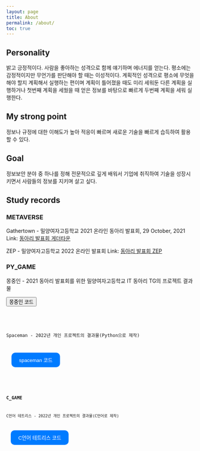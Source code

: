 ```yaml
---
layout: page
title: About
permalink: /about/
toc: true
---
```


## Personality
밝고 긍정적이다. 사람을 좋아하는 성격으로 함께 얘기하며 에너지를 얻는다. 평소에는 감정적이지만 무언가를 판단해야 할 때는 이성적이다. 계획적인 성격으로 평소에 무엇을 해야 할지 계획해서 실행하는 편이며 계획이 틀어졌을 때도 미리 세워둔 다른 계획을 실행하거나 첫번째 계획을 세웠을 때 얻은 정보를 바탕으로 빠르게 두번째 계획을 세워 실행한다.

## My strong point
정보나 규정에 대한 이해도가 높아 적응이 빠르며 새로운 기술을 빠르게 습득하여 활용할 수 있다.

## Goal
정보보안 분야 중 하나를 정해 전문적으로 깊게 배워서 기업에 취직하여 기술을 성장시키면서 사람들의 정보를 지키며 살고 싶다.

## Study records

### METAVERSE
Gathertown - 밀양여자고등학교 2021 온라인 동아리 발표회, 29 October, 2021
Link: [동아리 발표회 게더타운](https://app.gather.town/app/m1IjXwS67BeHLlDV/TG-Technology%20Growth)

ZEP - 밀양여자고등학교 2022 온라인 발표회
Link: [동아리 발표회 ZEP](https://zep.us/play/24JvZV)

### PY_GAME
몽중인 - 2021 동아리 발표회를 위한 밀양여자고등학교 IT 동아리 TG의 프로젝트 결과물
<div>
  <button id="toggle-button1">몽중인 코드</button>
  <pre id="code-block1" style="display: none;">
    <code>
<!--
"""
      import pygame, sys, random, time
from pygame.locals import *
-->
<!--
pygame.init()
screen = pygame.display.set_mode((1200, 700))
clock = pygame.time.Clock()
menu = "home"
font1 = pygame.font.SysFont("malgungothic", 60)
mc_lives = (pygame.image.load("life1.png").convert_alpha(),
            pygame.image.load("life2.png").convert_alpha(),
            pygame.image.load("life3.png").convert_alpha())
-->
<!--
home_image = pygame.image.load("home.png").convert()
apilog_image = pygame.image.load("apilog.jpg").convert()
apilog2_image = pygame.image.load("apilog2.jpg").convert()
stage1_image = pygame.image.load("stage1.jpg").convert()
stage1_bed_image = pygame.image.load("stage1_bed.jpg").convert()
stage1_book_image = pygame.image.load("stage1_book.jpg").convert()
stage1_flower_image = pygame.image.load("stage1_flower.jpg").convert()
stage2_image = pygame.image.load("stage2.png").convert()
stage3_image = pygame.image.load("stage3.jpg").convert()
stage3_before_image = pygame.image.load("stage3_before.png").convert()
add_image = pygame.image.load("add.png").convert()
add_bed_image = pygame.image.load("add_bed.png").convert()
add_book_image = pygame.image.load("add_book.png").convert()
add2_image = pygame.image.load("add2.png").convert()
add3_image = pygame.image.load("add3.png").convert()
star_image = pygame.image.load("star.png").convert_alpha()
star1_image = pygame.image.load("star1.png").convert_alpha()
star2_image = pygame.image.load("star2.png").convert_alpha()
star3_image = pygame.image.load("star3.png").convert_alpha()
star4_image = pygame.image.load("star4.png").convert_alpha()
twinkle_star_image = pygame.image.load("twinkle_star.png").convert_alpha()
addone_image = pygame.image.load("1add.png").convert()
addtwo_image = pygame.image.load("2add.png").convert()
addthree_image = pygame.image.load("3add.png").convert()
addfour_image = pygame.image.load("4add.png").convert()
gameover_image = pygame.image.load("gameover.jpg").convert()
finish1_image = pygame.image.load("finish1.jpg").convert()
finish2_image = pygame.image.load("finish2.jpg").convert()
finish3_image = pygame.image.load("finish3.jpg").convert()
fin_image = pygame.image.load("fin.jpg").convert()
-->
<!--
class MC:
    def __init__(self):
        self.lives = 3
    def harm(self):
        self.lives -= 1
-->
<!--
mc = MC()
-->
<!--
while 1:
    clock.tick(30)
    for event in pygame.event.get():
        if event.type == QUIT:
            sys.exit()
    pressed_keys = pygame.key.get_pressed()

    if menu == "home":
        screen.blit(home_image, (0, 0))
        txt100000 = font1.render("START", True, (255, 255, 255))
        buttonrect100000 = pygame.Rect((500, 400), txt100000.get_size())
        pygame.draw.rect(screen, (72, 72, 72), buttonrect100000)
        screen.blit(txt100000, (500, 400))
        if pygame.mouse.get_pressed()[0] and buttonrect100000.collidepoint(
                pygame.mouse.get_pos()):
            menu = "apilog"

    if menu == "apilog":
        screen.blit(apilog_image, (0, 0))
        if pressed_keys[K_1]:
            menu = "apilog2"

        txt4444 = font1.render("1을 눌러 계속하기>>", True, (255, 255, 255))
        screen.blit(txt4444, (0, 600))

    if menu == "apilog2":
        screen.blit(apilog2_image, (0, 0))
        if pressed_keys[K_2]:
            menu = "stage1"

        txt4444 = font1.render("2을 눌러 계속하기>>", True, (255, 255, 255))
        screen.blit(txt4444, (0, 600))

    if menu == "stage1":
        screen.blit(stage1_image, (0, 0))
        screen.blit(star1_image, (480, 30))
        if pygame.mouse.get_pressed()[0] and pygame.Rect(
                480, 30, 100, 100).collidepoint(pygame.mouse.get_pos()):
            menu = "clock"
        screen.blit(star2_image, (200, 600))
        if pygame.mouse.get_pressed()[0] and pygame.Rect(
                200, 600, 100, 100).collidepoint(pygame.mouse.get_pos()):
            menu = "bed"
        screen.blit(star3_image, (70, 0))
        screen.blit(star4_image, (950, 200))

    if menu == "clock":
        screen.blit(add_image, (0, 0))
        txt1 = font1.render("시침의 위치를 바꿔볼까?", True, (255, 255, 255))
        screen.blit(txt1, (200, 150))

        txt2 = font1.render("YES", True, (255, 255, 255))
        buttonrect2 = pygame.Rect((400, 400), txt2.get_size())
        pygame.draw.rect(screen, (72, 72, 72), buttonrect2)
        screen.blit(txt2, (400, 400))
        if pygame.mouse.get_pressed()[0] and buttonrect2.collidepoint(
                pygame.mouse.get_pos()):
            mc.harm()
            menu = "stage1"

        txt3 = font1.render("NO", True, (255, 255, 255))
        buttonrect3 = pygame.Rect((700, 400), txt3.get_size())
        pygame.draw.rect(screen, (72, 72, 72), buttonrect3)
        screen.blit(txt3, (700, 400))
        if pygame.mouse.get_pressed()[0] and buttonrect3.collidepoint(
                pygame.mouse.get_pos()):
            menu = "stage1"

    if menu == "bed":
        screen.blit(add_image, (0, 0))
        txt4 = font1.render("이불을 정리할까?", True, (255, 255, 255))
        screen.blit(txt4, (200, 150))

        txt5 = font1.render("YES", True, (255, 255, 255))
        buttonrect5 = pygame.Rect((400, 400), txt5.get_size())
        pygame.draw.rect(screen, (72, 72, 72), buttonrect5)
        screen.blit(txt5, (400, 400))
        if pygame.mouse.get_pressed()[0] and buttonrect5.collidepoint(
                pygame.mouse.get_pos()):
            menu = "stage1_bed"

        txt6 = font1.render("NO", True, (255, 255, 255))
        buttonrect6 = pygame.Rect((700, 400), txt6.get_size())
        pygame.draw.rect(screen, (72, 72, 72), buttonrect6)
        screen.blit(txt6, (700, 400))
        if pygame.mouse.get_pressed()[0] and buttonrect6.collidepoint(
                pygame.mouse.get_pos()):
            menu = "stage1"

    if menu == "stage1_bed":
        screen.blit(stage1_bed_image, (0, 0))
        screen.blit(star3_image, (70, 0))
        if pygame.mouse.get_pressed()[0] and pygame.Rect(
                70, 0, 100, 100).collidepoint(pygame.mouse.get_pos()):
            menu = "book"
        screen.blit(star4_image, (950, 200))
        if pygame.mouse.get_pressed()[0] and pygame.Rect(
                950, 200, 100, 100).collidepoint(pygame.mouse.get_pos()):
            menu = "flower"

    if menu == "book":
        screen.blit(add_bed_image, (0, 0))
        txt7 = font1.render("다른 책을 꽂을까?", True, (255, 255, 255))
        screen.blit(txt7, (200, 150))

        txt8 = font1.render("YES", True, (255, 255, 255))
        buttonrect8 = pygame.Rect((400, 400), txt8.get_size())
        pygame.draw.rect(screen, (72, 72, 72), buttonrect8)
        screen.blit(txt8, (400, 400))
        if pygame.mouse.get_pressed()[0] and buttonrect8.collidepoint(
                pygame.mouse.get_pos()):
            menu = "stage1_book"

        txt9 = font1.render("NO", True, (255, 255, 255))
        buttonrect9 = pygame.Rect((700, 400), txt9.get_size())
        pygame.draw.rect(screen, (72, 72, 72), buttonrect9)
        screen.blit(txt9, (700, 400))
        if pygame.mouse.get_pressed()[0] and buttonrect9.collidepoint(
                pygame.mouse.get_pos()):
            menu = "stage1_bed"

    if menu == "stage1_book":
        screen.blit(stage1_book_image, (0, 0))
        screen.blit(star4_image, (950, 200))
        if pygame.mouse.get_pressed()[0] and pygame.Rect(
                950, 200, 100, 100).collidepoint(pygame.mouse.get_pos()):
            menu = "flower"

    if menu == "flower":
        screen.blit(add_book_image, (0, 0))
        txt10 = font1.render("꽃 하나를 꽂을까?", True, (255, 255, 255))
        screen.blit(txt10, (200, 150))

        txt11 = font1.render("YES", True, (255, 255, 255))
        buttonrect11 = pygame.Rect((400, 400), txt11.get_size())
        pygame.draw.rect(screen, (72, 72, 72), buttonrect11)
        screen.blit(txt11, (400, 400))
        if pygame.mouse.get_pressed()[0] and buttonrect11.collidepoint(
                pygame.mouse.get_pos()):
            menu = "stage2"

        txt12 = font1.render("NO", True, (255, 255, 255))
        buttonrect12 = pygame.Rect((700, 400), txt12.get_size())
        pygame.draw.rect(screen, (72, 72, 72), buttonrect12)
        screen.blit(txt12, (700, 400))
        if pygame.mouse.get_pressed()[0] and buttonrect12.collidepoint(
                pygame.mouse.get_pos()):
            menu = "stage1_book"

    if menu == "stage2":
        screen.blit(stage2_image, (0, 0))
        screen.blit(star1_image, (200, 200))
        if pygame.mouse.get_pressed()[0] and pygame.Rect(
                200, 200, 100, 100).collidepoint(pygame.mouse.get_pos()):
            menu = "lighter"
        screen.blit(star2_image, (300, 600))
        screen.blit(star3_image, (900, 350))
        screen.blit(star4_image, (800, 150))

    if menu == "lighter":
        screen.blit(add2_image, (0, 0))
        txt13 = font1.render("책상 밑을 조사할까?", True, (255, 255, 255))
        screen.blit(txt13, (200, 150))

        txt14 = font1.render("YES", True, (255, 255, 255))
        buttonrect14 = pygame.Rect((400, 400), txt14.get_size())
        pygame.draw.rect(screen, (72, 72, 72), buttonrect14)
        screen.blit(txt14, (400, 400))
        if pygame.mouse.get_pressed()[0] and buttonrect14.collidepoint(
                pygame.mouse.get_pos()):
            menu = "lighter_add"

        txt15 = font1.render("NO", True, (255, 255, 255))
        buttonrect15 = pygame.Rect((700, 400), txt15.get_size())
        pygame.draw.rect(screen, (72, 72, 72), buttonrect15)
        screen.blit(txt15, (700, 400))
        if pygame.mouse.get_pressed()[0] and buttonrect15.collidepoint(
                pygame.mouse.get_pos()):
            menu = "stage2"

    if menu == "lighter_add":
        screen.blit(addone_image, (0, 0))
        screen.blit(star2_image, (300, 600))
        if pygame.mouse.get_pressed()[0] and pygame.Rect(
                300, 600, 100, 100).collidepoint(pygame.mouse.get_pos()):
            menu = "crown"
        screen.blit(star3_image, (900, 350))
        screen.blit(star4_image, (800, 150))

    if menu == "crown":
        screen.blit(add2_image, (0, 0))
        txt16 = font1.render("카페트 밑을 조사할까?", True, (255, 255, 255))
        screen.blit(txt16, (200, 150))

        txt17 = font1.render("YES", True, (255, 255, 255))
        buttonrect17 = pygame.Rect((400, 400), txt17.get_size())
        pygame.draw.rect(screen, (72, 72, 72), buttonrect17)
        screen.blit(txt17, (400, 400))
        if pygame.mouse.get_pressed()[0] and buttonrect17.collidepoint(
                pygame.mouse.get_pos()):
            menu = "crown_add"

        txt18 = font1.render("NO", True, (255, 255, 255))
        buttonrect18 = pygame.Rect((700, 400), txt18.get_size())
        pygame.draw.rect(screen, (72, 72, 72), buttonrect18)
        screen.blit(txt18, (700, 400))
        if pygame.mouse.get_pressed()[0] and buttonrect18.collidepoint(
                pygame.mouse.get_pos()):
            menu = "lighter_add"

    if menu == "crown_add":
        screen.blit(addtwo_image, (0, 0))
        screen.blit(star3_image, (900, 350))
        if pygame.mouse.get_pressed()[0] and pygame.Rect(
                900, 350, 100, 100).collidepoint(pygame.mouse.get_pos()):
            menu = "triangle"
        screen.blit(star4_image, (800, 150))

    if menu == "triangle":
        screen.blit(add2_image, (0, 0))
        txt19 = font1.render("소파를 조사할까?", True, (255, 255, 255))
        screen.blit(txt19, (200, 150))

        txt20 = font1.render("YES", True, (255, 255, 255))
        buttonrect20 = pygame.Rect((400, 400), txt20.get_size())
        pygame.draw.rect(screen, (72, 72, 72), buttonrect20)
        screen.blit(txt20, (400, 400))
        if pygame.mouse.get_pressed()[0] and buttonrect20.collidepoint(
                pygame.mouse.get_pos()):
            menu = "triangle_add"

        txt21 = font1.render("NO", True, (255, 255, 255))
        buttonrect21 = pygame.Rect((700, 400), txt21.get_size())
        pygame.draw.rect(screen, (72, 72, 72), buttonrect21)
        screen.blit(txt21, (700, 400))
        if pygame.mouse.get_pressed()[0] and buttonrect21.collidepoint(
                pygame.mouse.get_pos()):
            menu = "crown_add"

    if menu == "triangle_add":
        screen.blit(addthree_image, (0, 0))
        screen.blit(star4_image, (800, 150))
        if pygame.mouse.get_pressed()[0] and pygame.Rect(
                800, 150, 100, 100).collidepoint(pygame.mouse.get_pos()):
            menu = "circle"

    if menu == "circle":
        screen.blit(add2_image, (0, 0))
        txt22 = font1.render("서랍을 조사할까?", True, (255, 255, 255))
        screen.blit(txt22, (200, 150))

        txt23 = font1.render("YES", True, (255, 255, 255))
        buttonrect23 = pygame.Rect((400, 400), txt23.get_size())
        pygame.draw.rect(screen, (72, 72, 72), buttonrect23)
        screen.blit(txt23, (400, 400))
        if pygame.mouse.get_pressed()[0] and buttonrect23.collidepoint(
                pygame.mouse.get_pos()):
            menu = "circle_add"

        txt24 = font1.render("NO", True, (255, 255, 255))
        buttonrect24 = pygame.Rect((700, 400), txt24.get_size())
        pygame.draw.rect(screen, (72, 72, 72), buttonrect24)
        screen.blit(txt24, (700, 400))
        if pygame.mouse.get_pressed()[0] and buttonrect24.collidepoint(
                pygame.mouse.get_pos()):
            menu = "triangle_add"

    if menu == "circle_add":
        screen.blit(addfour_image, (0, 0))
        screen.blit(star_image, (650, 150))
        if pygame.mouse.get_pressed()[0] and pygame.Rect(
                650, 150, 100, 100).collidepoint(pygame.mouse.get_pos()):
            menu = "put"

    if menu == "put":
        screen.blit(add2_image, (0, 0))
        txt25 = font1.render("조각들을 끼울까?", True, (255, 255, 255))
        screen.blit(txt25, (200, 150))

        txt26 = font1.render("YES", True, (255, 255, 255))
        buttonrect26 = pygame.Rect((400, 400), txt26.get_size())
        pygame.draw.rect(screen, (72, 72, 72), buttonrect26)
        screen.blit(txt26, (400, 400))
        if pygame.mouse.get_pressed()[0] and buttonrect26.collidepoint(
                pygame.mouse.get_pos()):
            menu = "stage3_before"

        txt27 = font1.render("NO", True, (255, 255, 255))
        buttonrect27 = pygame.Rect((700, 400), txt27.get_size())
        pygame.draw.rect(screen, (72, 72, 72), buttonrect27)
        screen.blit(txt27, (700, 400))
        if pygame.mouse.get_pressed()[0] and buttonrect27.collidepoint(
                pygame.mouse.get_pos()):
            menu = "circle_add"

    if menu == "stage3_before":
        screen.blit(stage3_before_image, (0, 0))
        screen.blit(star_image, (20, 550))
        if pygame.mouse.get_pressed()[0] and pygame.Rect(
                20, 550, 100, 100).collidepoint(pygame.mouse.get_pos()):
            menu = "stage3_before2"

    if menu == "stage3_before2":
        screen.blit(stage3_before_image, (0, 0))
        txt28 = font1.render("라이터를 사용할까?", True, (255, 255, 255))
        screen.blit(txt28, (200, 150))

        txt29 = font1.render("YES", True, (255, 255, 255))
        buttonrect29 = pygame.Rect((400, 400), txt29.get_size())
        pygame.draw.rect(screen, (72, 72, 72), buttonrect29)
        screen.blit(txt29, (400, 400))
        if pygame.mouse.get_pressed()[0] and buttonrect29.collidepoint(
                pygame.mouse.get_pos()):
            menu = "stage3"

        txt30 = font1.render("NO", True, (255, 255, 255))
        buttonrect30 = pygame.Rect((700, 400), txt30.get_size())
        pygame.draw.rect(screen, (72, 72, 72), buttonrect30)
        screen.blit(txt30, (700, 400))
        if pygame.mouse.get_pressed()[0] and buttonrect30.collidepoint(
                pygame.mouse.get_pos()):
            menu = "stage3_before"

    if menu == "stage3":
        screen.blit(stage3_image, (0, 0))
        screen.blit(twinkle_star_image, (0, 0))
        if pygame.mouse.get_pressed()[0] and pygame.Rect(
                0, 0, 100, 100).collidepoint(pygame.mouse.get_pos()):
            menu = "Q1_before"

    if menu == "Q1_before":
        screen.blit(add3_image, (0, 0))
        txt111 = font1.render("마지막 스테이지를", True, (255, 255, 255))
        txt112 = font1.render("시작해 볼까요?", True, (255, 255, 255))
        screen.blit(txt111, (200, 150))
        screen.blit(txt112, (200, 250))

        if pressed_keys[K_3]:
            menu = "Q1"
        txt1111 = font1.render("3을 눌러 계속하기>>", True, (255, 255, 255))
        buttonrect1111 = pygame.Rect((350, 400), txt1111.get_size())
        pygame.draw.rect(screen, (72, 72, 72), buttonrect1111)
        screen.blit(txt1111, (350, 400))

    if menu == "Q1":
        screen.blit(add3_image, (0, 0))
        txt31 = font1.render("TG는 무엇의 약자인가요?", True, (255, 255, 255))
        screen.blit(txt31, (150, 50))

        txt32 = font1.render("1. Technology Ggirickggicick", True,
                             (255, 255, 255))
        buttonrect32 = pygame.Rect((200, 150), txt32.get_size())
        pygame.draw.rect(screen, (72, 72, 72), buttonrect32)
        screen.blit(txt32, (200, 150))
        if pygame.mouse.get_pressed()[0] and buttonrect32.collidepoint(
                pygame.mouse.get_pos()):
            mc.harm()
            menu = "Q1"
        txt321 = font1.render("(기술로 끼릭끼릭)", True, (255, 255, 255))
        buttonrect321 = pygame.Rect((200, 250), txt321.get_size())
        pygame.draw.rect(screen, (72, 72, 72), buttonrect321)
        screen.blit(txt321, (200, 250))
        if pygame.mouse.get_pressed()[0] and buttonrect321.collidepoint(
                pygame.mouse.get_pos()):
            mc.harm()
            menu = "Q1"

        txt33 = font1.render("2. Technology Growth(기술 성장)", True,
                             (255, 255, 255))
        buttonrect33 = pygame.Rect((200, 350), txt33.get_size())
        pygame.draw.rect(screen, (72, 72, 72), buttonrect33)
        screen.blit(txt33, (200, 350))
        if pygame.mouse.get_pressed()[0] and buttonrect33.collidepoint(
                pygame.mouse.get_pos()):
            menu = "A1"

        txt34 = font1.render("3. Tell me Gorilla", True, (255, 255, 255))
        buttonrect34 = pygame.Rect((200, 450), txt34.get_size())
        pygame.draw.rect(screen, (72, 72, 72), buttonrect34)
        screen.blit(txt34, (200, 450))
        if pygame.mouse.get_pressed()[0] and buttonrect34.collidepoint(
                pygame.mouse.get_pos()):
            mc.harm()
            menu = "Q1"
        txt341 = font1.render("(나한테 말해줘 고릴라야)", True, (255, 255, 255))
        buttonrect341 = pygame.Rect((200, 550), txt341.get_size())
        pygame.draw.rect(screen, (72, 72, 72), buttonrect341)
        screen.blit(txt341, (200, 550))
        if pygame.mouse.get_pressed()[0] and buttonrect341.collidepoint(
                pygame.mouse.get_pos()):
            mc.harm()
            menu = "Q1"

    if menu == "A1":
        screen.blit(add3_image, (0, 0))
        txt35 = font1.render("맞습니다! TG는 Technology Growth의", True,
                             (255, 255, 255))
        txt351 = font1.render("약자로 기술을 배움으로써 성장하겠", True, (255, 255, 255))
        txt352 = font1.render("다는 의미로 지었습니다만 사실", True, (255, 255, 255))
        txt353 = font1.render("기술로 끼릭끼릭(Technology Ggirickggrick)", True,
                              (255, 255, 255))
        txt354 = font1.render("하고 싶지만 차마 실천하지 못해서", True, (255, 255, 255))
        txt355 = font1.render("틀어서 지은 이름이랍니다 ㅋㅋㅋ", True, (255, 255, 255))
        screen.blit(txt35, (100, 50))
        screen.blit(txt351, (100, 150))
        screen.blit(txt352, (100, 250))
        screen.blit(txt353, (80, 350))
        screen.blit(txt354, (100, 450))
        screen.blit(txt355, (100, 550))

        if pressed_keys[K_4]:
            menu = "Q2"
        txt11111 = font1.render("4을 눌러 계속하기>>", True, (255, 255, 255))
        buttonrect11111 = pygame.Rect((300, 610), txt11111.get_size())
        pygame.draw.rect(screen, (72, 72, 72), buttonrect11111)
        screen.blit(txt11111, (300, 610))

    if menu == "Q2":
        screen.blit(add3_image, (0, 0))
        txt37 = font1.render("TG 동아리와 관련된 계열은?", True, (255, 255, 255))
        screen.blit(txt37, (150, 100))

        txt38 = font1.render("1. 교육계열", True, (255, 255, 255))
        buttonrect38 = pygame.Rect((250, 200), txt38.get_size())
        pygame.draw.rect(screen, (72, 72, 72), buttonrect38)
        screen.blit(txt38, (250, 200))
        if pygame.mouse.get_pressed()[0] and buttonrect38.collidepoint(
                pygame.mouse.get_pos()):
            mc.harm()
            menu = "Q2"

        txt39 = font1.render("2. 자연과학계열", True, (255, 255, 255))
        buttonrect39 = pygame.Rect((250, 300), txt39.get_size())
        pygame.draw.rect(screen, (72, 72, 72), buttonrect39)
        screen.blit(txt39, (250, 300))
        if pygame.mouse.get_pressed()[0] and buttonrect39.collidepoint(
                pygame.mouse.get_pos()):
            mc.harm()
            menu = "Q2"

        txt40 = font1.render("3. 답뭐계열", True, (255, 255, 255))
        buttonrect40 = pygame.Rect((250, 400), txt40.get_size())
        pygame.draw.rect(screen, (72, 72, 72), buttonrect40)
        screen.blit(txt40, (250, 400))
        if pygame.mouse.get_pressed()[0] and buttonrect40.collidepoint(
                pygame.mouse.get_pos()):
            mc.harm()
            menu = "Q2"

        txt41 = font1.render("4. 공학계열", True, (255, 255, 255))
        buttonrect41 = pygame.Rect((250, 500), txt41.get_size())
        pygame.draw.rect(screen, (72, 72, 72), buttonrect41)
        screen.blit(txt41, (250, 500))
        if pygame.mouse.get_pressed()[0] and buttonrect41.collidepoint(
                pygame.mouse.get_pos()):
            menu = "A2"

        txt42 = font1.render("5. 예체능계열", True, (255, 255, 255))
        buttonrect42 = pygame.Rect((250, 600), txt42.get_size())
        pygame.draw.rect(screen, (72, 72, 72), buttonrect42)
        screen.blit(txt42, (250, 600))
        if pygame.mouse.get_pressed()[0] and buttonrect42.collidepoint(
                pygame.mouse.get_pos()):
            mc.harm()
            menu = "Q2"

    if menu == "A2":
        screen.blit(add3_image, (0, 0))
        txt43 = font1.render("맞습니다! TG는 이름에서부터 알 수 ", True, (255, 255, 255))
        txt431 = font1.render("있듯이 전체적으로 관련된 계열은 ", True, (255, 255, 255))
        txt432 = font1.render("공학 계열이나 활동은 동아리원들의", True, (255, 255, 255))
        txt433 = font1.render("진로에 맞춰 유연하게 하기 때문에", True, (255, 255, 255))
        txt434 = font1.render("다른 계열의 진로를 가진 학생들도 ", True, (255, 255, 255))
        txt435 = font1.render("동아리 활동 세부 능력 특기사항을 ", True, (255, 255, 255))
        txt436 = font1.render("특기사항을 진로에 맞게 작성할 수", True, (255, 255, 255))
        txt437 = font1.render("있습니다!", True, (255, 255, 255))
        screen.blit(txt43, (100, 50))
        screen.blit(txt431, (100, 150))
        screen.blit(txt432, (100, 250))
        screen.blit(txt433, (100, 350))
        screen.blit(txt434, (100, 450))
        screen.blit(txt435, (100, 550))
        screen.blit(txt436, (100, 650))
        screen.blit(txt437, (100, 750))

        if pressed_keys[K_5]:
            menu = "Q3"
        txt111111 = font1.render("5을 눌러 계속하기>>", True, (255, 255, 255))
        buttonrect111111 = pygame.Rect((300, 610), txt111111.get_size())
        pygame.draw.rect(screen, (72, 72, 72), buttonrect111111)
        screen.blit(txt111111, (300, 610))

    if menu == "Q3":
        screen.blit(add3_image, (0, 0))
        txt45 = font1.render("숫자 5가 제일 싫어하는 집은?", True, (255, 255, 255))
        screen.blit(txt45, (150, 100))

        txt46 = font1.render("1. 우리집", True, (255, 255, 255))
        buttonrect46 = pygame.Rect((200, 250), txt46.get_size())
        pygame.draw.rect(screen, (72, 72, 72), buttonrect46)
        screen.blit(txt46, (200, 250))
        if pygame.mouse.get_pressed()[0] and buttonrect46.collidepoint(
                pygame.mouse.get_pos()):
            menu = "Q3"

        txt47 = font1.render("2. 오페라하우스", True, (255, 255, 255))
        buttonrect47 = pygame.Rect((200, 350), txt47.get_size())
        pygame.draw.rect(screen, (72, 72, 72), buttonrect47)
        screen.blit(txt47, (200, 350))
        if pygame.mouse.get_pressed()[0] and buttonrect47.collidepoint(
                pygame.mouse.get_pos()):
            menu = "A3"

        txt48 = font1.render("3. 오 님 좀 짱인듯 집", True, (255, 255, 255))
        buttonrect48 = pygame.Rect((200, 450), txt48.get_size())
        pygame.draw.rect(screen, (72, 72, 72), buttonrect48)
        screen.blit(txt48, (200, 450))
        if pygame.mouse.get_pressed()[0] and buttonrect48.collidepoint(
                pygame.mouse.get_pos()):
            menu = "Q3"

    if menu == "A3":
        screen.blit(add3_image, (0, 0))
        txt49 = font1.render("맞습니다! 5는 오페라하우스(5를 패라", True, (255, 255, 255))
        txt491 = font1.render("집)을 싫어합니다 우리집을 싫어할", True, (255, 255, 255))
        txt492 = font1.render("오 님 좀 짱인듯 집은 어디일까요..?", True, (255, 255, 255))
        screen.blit(txt49, (100, 100))
        screen.blit(txt491, (100, 200))
        screen.blit(txt492, (100, 300))

        if pressed_keys[K_6]:
            menu = "Fin1"
        txt1111111 = font1.render("6을 눌러 계속하기>>", True, (255, 255, 255))
        buttonrect1111111 = pygame.Rect((300, 610), txt1111111.get_size())
        pygame.draw.rect(screen, (72, 72, 72), buttonrect1111111)
        screen.blit(txt1111111, (300, 610))

    if menu == "Fin1":
        screen.blit(finish1_image, (0, 0))
        if pressed_keys[K_7]:
            menu = "Fin2"

        txt44444 = font1.render("7을 눌러 계속하기>>", True, (255, 255, 255))
        screen.blit(txt44444, (10, 620))
        buttonrect44444 = pygame.Rect((10, 620), txt44444.get_size())
        pygame.draw.rect(screen, (72, 72, 72), buttonrect44444)
        screen.blit(txt44444, (10, 620))

    if menu == "Fin2":
        screen.blit(finish2_image, (0, 0))
        if pressed_keys[K_8]:
            menu = "Fin3"

        txt444444 = font1.render("8을 눌러 계속하기>>", True, (255, 255, 255))
        screen.blit(txt444444, (10, 620))
        buttonrect444444 = pygame.Rect((10, 620), txt444444.get_size())
        pygame.draw.rect(screen, (72, 72, 72), buttonrect444444)
        screen.blit(txt444444, (10, 620))

    if menu == "Fin3":
        screen.blit(finish3_image, (0, 0))
        if pressed_keys[K_9]:
            menu = "Fin"

        txt4444444 = font1.render("9을 눌러 계속하기>>", True, (255, 255, 255))
        screen.blit(txt4444444, (10, 620))
        buttonrect4444444 = pygame.Rect((10, 620), txt4444444.get_size())
        pygame.draw.rect(screen, (72, 72, 72), buttonrect4444444)
        screen.blit(txt4444444, (10, 620))

    if menu == "Fin":
        screen.blit(fin_image, (0, 0))

    screen.blit(mc_lives[mc.lives - 1], (900, 600))
    if mc.lives == 0:
        menu = "gameover"
    if menu == "gameover":
        screen.blit(gameover_image, (0, 0))
        if pygame.mouse.get_pressed()[0] and pygame.Rect(
            (555, 444), (333, 88)).collidepoint(pygame.mouse.get_pos()):
            menu = "apilog"

    pygame.display.update()
-->
    </code>
  </pre>
</div>
<style>
  #toggle-button1 {
    border-radius: 10px; /* 모서리를 둥글게 */
    padding: 10px 20px; /* 버튼 크기 조절 */
    background-color: #007bff; /* 버튼 배경색 */
    color: white; /* 텍스트 색 */
    border: none; /* 버튼 테두리 제거 */
    cursor: pointer; /* 마우스를 올리면 포인터 표시 */
  }
  #toggle-button1:hover {
    background-color: #0056b3; /* 마우스를 올렸을 때 색상 */
  }
  #code-block1 {
    background-color: #93B6F9;
    padding: 10px;
    border: 1px solid #ccc;
    border-radius: 5px;
    font-family: monospace;
  }
</style>
<script>
  document.getElementById('toggle-button1').addEventListener('click', function () {
    const codeBlock = document.getElementById('code-block1');
    if (codeBlock.style.display === 'none' || codeBlock.style.display === '') {
      codeBlock.style.display = 'block';
    } else {
      codeBlock.style.display = 'none';
    }
  });
</script>

국어 문법 상식 테스트 - 2022 동아리 발표회를 위한 밀양여자고등학교 IT 동아리 TG의 파이썬 팀의 프로젝트 결과물
<div>
  <button id="toggle-button2">국어 문법 상식 테스트 코드</button>
  <pre id="code-block2" style="display: none;">
    <code>
<!--
"""
import pygame, sys, random, time
from pygame.locals import*
pygame.init()
screen = pygame.display.set_mode((1200,700))
font = pygame.font.SysFont("gulim",60)
score = 0
menu = "home"
-->
<!--
home_image = pygame.image.load("images/home.png").convert()
Q1_image = pygame.image.load("images/Q1.png").convert()
Q2_image = pygame.image.load("images/Q2.png").convert()
Q3_image = pygame.image.load("images/Q3.png").convert()
Q4_image = pygame.image.load("images/Q4.png").convert()
A1_image = pygame.image.load("images/A1.png").convert()
A2_image = pygame.image.load("images/A2.png").convert()
A3_image = pygame.image.load("images/A3.png").convert()
A4_image = pygame.image.load("images/A4.png").convert()
prefect_image = pygame.image.load("images/perfect.jpg").convert()
ahah_image = pygame.image.load("images/ahah.jpg").convert()
half_image = pygame.image.load("images/half.jpg").convert()
quarter_image = pygame.image.load("images/quarter.jpg").convert()
foreigner_image = pygame.image.load("images/foreigner.jpg").convert()
-->
<!--
while 1:
    for event in pygame.event.get():
        if event.type == pygame.QUIT:
            pygame.quit()
            sys.exit()
  
    pressed_keys = pygame.key.get_pressed()

    if menu == "home":
        score = 0
        screen.blit(home_image,(0,0))
        txt = font.render("시작하기",True,(255,255,255))
        txt_x = 470
        txt_y = 430
        buttonrect = pygame.Rect((txt_x,txt_y), txt.get_size())
        pygame.draw.rect(screen,(72,72,72),buttonrect)
        screen.blit(txt,(txt_x,txt_y))
        if pygame.mouse.get_pressed()[0] and buttonrect.collidepoint(pygame.mouse.get_pos()):
            menu = "Q1"
        txt_j = font.render("점수 :",True,(0,0,0))
        txt_o = font.render(str(score),True,(0,0,0))
        screen.blit(txt_j,(0,0))
        screen.blit(txt_o,(200,0))
  
    if menu == "Q1":
        screen.blit(Q1_image,(0,0))
        txt1 = font.render("[암날]",True,(255,255,255))
        buttonrect1 = pygame.Rect((250,500),txt1.get_size())
        pygame.draw.rect(screen,(72,72,72),buttonrect1)
        screen.blit(txt1,(250,500))
        if pygame.mouse.get_pressed()[0] and buttonrect1.collidepoint(pygame.mouse.get_pos()):
            score += 25
            menu = "A1"
        txt2 = font.render("[압날]",True,(255,255,255))
        buttonrect2 = pygame.Rect((500,500),txt2.get_size())
        pygame.draw.rect(screen,(72,72,72),buttonrect2)
        screen.blit(txt2,(500,500))
        if pygame.mouse.get_pressed()[0] and buttonrect2.collidepoint(pygame.mouse.get_pos()):
            menu = "A1"
        txt3 = font.render("[앞날]",True,(255,255,255))
        buttonrect3 = pygame.Rect((750,500),txt3.get_size())
        pygame.draw.rect(screen,(72,72,72),buttonrect3)
        screen.blit(txt3,(750,500))
        if pygame.mouse.get_pressed()[0] and buttonrect3.collidepoint(pygame.mouse.get_pos()):
            menu = "A1"
        txt_j = font.render("점수 :",True,(0,0,0))
        txt_o = font.render(str(score),True,(0,0,0))
        screen.blit(txt_j,(0,0))
        screen.blit(txt_o,(200,0))
  
    if menu == "A1":
        screen.blit(A1_image,(0,0))
        txta = font.render("다음으로",True,(255,255,255))
        buttonrecta = pygame.Rect((txt_x,txt_y),txta.get_size())
        pygame.draw.rect(screen,(72,72,72),buttonrecta)
        screen.blit(txta,(txt_x,txt_y))
        if pygame.mouse.get_pressed()[0] and buttonrecta.collidepoint(pygame.mouse.get_pos()):
            menu = "Q2"
        txt_j = font.render("점수 :",True,(0,0,0))
        txt_o = font.render(str(score),True,(0,0,0))
        screen.blit(txt_j,(0,0))
        screen.blit(txt_o,(200,0))
  
    if menu == "Q2":
        screen.blit(Q2_image,(0,0))
        txt4 = font.render("1개",True,(255,255,255))
        buttonrect4 = pygame.Rect((150,500),txt4.get_size())
        pygame.draw.rect(screen,(72,72,72),buttonrect4)
        screen.blit(txt4,(150,500))
        if pygame.mouse.get_pressed()[0] and buttonrect4.collidepoint(pygame.mouse.get_pos()):
            menu = "A2"
        txt5 = font.render("2개",True,(255,255,255))
        buttonrect5 = pygame.Rect((350,500),txt5.get_size())
        pygame.draw.rect(screen,(72,72,72),buttonrect5)
        screen.blit(txt5,(350,500))
        if pygame.mouse.get_pressed()[0] and buttonrect5.collidepoint(pygame.mouse.get_pos()):
            menu = "A2"
        txt6 = font.render("3개",True,(255,255,255))
        buttonrect6 = pygame.Rect((550,500),txt6.get_size())
        pygame.draw.rect(screen,(72,72,72),buttonrect6)
        screen.blit(txt6,(550,500))
        if pygame.mouse.get_pressed()[0] and buttonrect6.collidepoint(pygame.mouse.get_pos()):
            score += 25
            menu = "A2"
        txt7 = font.render("4개",True,(255,255,255))
        buttonrect7 = pygame.Rect((750,500),txt7.get_size())
        pygame.draw.rect(screen,(72,72,72),buttonrect7)
        screen.blit(txt7,(750,500))
        if pygame.mouse.get_pressed()[0] and buttonrect7.collidepoint(pygame.mouse.get_pos()):
            menu = "A2"
        txt8 = font.render("5개",True,(255,255,255))
        buttonrect8 = pygame.Rect((950,500),txt8.get_size())
        pygame.draw.rect(screen,(72,72,72),buttonrect8)
        screen.blit(txt8,(950,500))
        if pygame.mouse.get_pressed()[0] and buttonrect8.collidepoint(pygame.mouse.get_pos()):
            menu = "A2"
        txt_j = font.render("점수 :",True,(0,0,0))
        txt_o = font.render(str(score),True,(0,0,0))
        screen.blit(txt_j,(0,0))
        screen.blit(txt_o,(200,0))
  
    if menu == "A2":
        screen.blit(A2_image,(0,0))
        txtb = font.render("다음으로",True,(255,255,255))
        buttonrectb = pygame.Rect((txt_x,txt_y),txtb.get_size())
        pygame.draw.rect(screen,(72,72,72),buttonrectb)
        screen.blit(txtb,(txt_x,txt_y))
        if pygame.mouse.get_pressed()[0] and buttonrectb.collidepoint(pygame.mouse.get_pos()):
            menu = "Q3"
        txt_j = font.render("점수 :",True,(0,0,0))
        txt_o = font.render(str(score),True,(0,0,0))
        screen.blit(txt_j,(0,0))
        screen.blit(txt_o,(200,0))
  
    if menu == "Q3":
        screen.blit(Q3_image,(0,0))
        txt9 = font.render("백분률",True,(255,255,255))
        buttonrect9 = pygame.Rect((350,500),txt9.get_size())
        pygame.draw.rect(screen,(72,72,72),buttonrect9)
        screen.blit(txt9,(350,500))
        if pygame.mouse.get_pressed()[0] and buttonrect9.collidepoint(pygame.mouse.get_pos()):
            menu = "A3"
        txt10 = font.render("백분율",True,(255,255,255))
        buttonrect10 = pygame.Rect((650,500),txt10.get_size())
        pygame.draw.rect(screen,(72,72,72),buttonrect10)
        screen.blit(txt10,(650,500))
        if pygame.mouse.get_pressed()[0] and buttonrect10.collidepoint(pygame.mouse.get_pos()):
            score += 25
            menu = "A3"
        txt_j = font.render("점수 :",True,(0,0,0))
        txt_o = font.render(str(score),True,(0,0,0))
        screen.blit(txt_j,(0,0))
        screen.blit(txt_o,(200,0))
      
    if menu == "A3":
        screen.blit(A3_image,(0,0))
        txtc = font.render("다음으로",True,(255,255,255))
        buttonrectc = pygame.Rect((txt_x,txt_y),txtc.get_size())
        pygame.draw.rect(screen,(72,72,72),buttonrectc)
        screen.blit(txtc,(txt_x,txt_y))
        if pygame.mouse.get_pressed()[0] and buttonrectc.collidepoint(pygame.mouse.get_pos()):
            menu = "Q4"
        txt_j = font.render("점수 :",True,(0,0,0))
        txt_o = font.render(str(score),True,(0,0,0))
        screen.blit(txt_j,(0,0))
        screen.blit(txt_o,(200,0))
  
    if menu == "Q4":
        screen.blit(Q4_image,(0,0))
        txt_1 = font.render("많이 해주세요",True,(255,255,255))
        buttonrect_1 = pygame.Rect((250,400),txt_1.get_size())
        pygame.draw.rect(screen,(72,72,72),buttonrect_1)
        screen.blit(txt_1,(250,400))
        if pygame.mouse.get_pressed()[0] and buttonrect_1.collidepoint(pygame.mouse.get_pos()):
            menu = "A4"
        txt_2 = font.render("삼가주세요",True,(255,255,255))
        buttonrect_2 = pygame.Rect((750,400),txt_2.get_size())
        pygame.draw.rect(screen,(72,72,72),buttonrect_2)
        screen.blit(txt_2,(750,400))
        if pygame.mouse.get_pressed()[0] and buttonrect_2.collidepoint(pygame.mouse.get_pos()):
            menu = "A4"
        txt_3 = font.render("사랑해요",True,(255,255,255))
        buttonrect_3 = pygame.Rect((50,500),txt_3.get_size())
        pygame.draw.rect(screen,(72,72,72),buttonrect_3)
        screen.blit(txt_3,(50,500))
        if pygame.mouse.get_pressed()[0] and buttonrect_3.collidepoint(pygame.mouse.get_pos()):
            score += 25
            menu = "A4"
        txt_4 = font.render("많이해주세요",True,(255,255,255))
        buttonrect_4 = pygame.Rect((350,500),txt_4.get_size())
        pygame.draw.rect(screen,(72,72,72),buttonrect_4)
        screen.blit(txt_4,(350,500))
        if pygame.mouse.get_pressed()[0] and buttonrect_4.collidepoint(pygame.mouse.get_pos()):
            menu = "A4"
        txt_5 = font.render("삼가 주세요",True,(255,255,255))
        buttonrect_5 = pygame.Rect((800,500),txt_5.get_size())
        pygame.draw.rect(screen,(72,72,72),buttonrect_5)
        screen.blit(txt_5,(800,500))
        if pygame.mouse.get_pressed()[0] and buttonrect_5.collidepoint(pygame.mouse.get_pos()):
            score += 25
            menu = "A4"
        txt_j = font.render("점수 :",True,(0,0,0))
        txt_o = font.render(str(score),True,(0,0,0))
        screen.blit(txt_j,(0,0))
        screen.blit(txt_o,(200,0))
      
    if menu == "A4":
        screen.blit(A4_image,(0,0))
        txtd = font.render("다음으로",True,(255,255,255))
        buttonrectd = pygame.Rect((txt_x,txt_y),txtd.get_size())
        pygame.draw.rect(screen,(72,72,72),buttonrectd)
        screen.blit(txtd,(txt_x,txt_y))
        if pygame.mouse.get_pressed()[0] and buttonrectd.collidepoint(pygame.mouse.get_pos()):
            menu = "finish"
  
    if menu == "finish":
        if score == 100:
            screen.blit(prefect_image,(0.0))
        elif score == 75:
            screen.blit(ahah_image,(0,0))
        elif score == 50:
            screen.blit(half_image,(0,0))
        elif score == 25:
            screen.blit(quarter_image,(0,0))
        else:
            screen.blit(foreigner_image,(0,0))
      
        txt_f = font.render("처음으로",True,(255,255,255))
        buttonrect_f = pygame.Rect((850,350), txt_f.get_size())
        pygame.draw.rect(screen,(72,72,72),buttonrect_f)
        screen.blit(txt_f,(850,350))
        if pygame.mouse.get_pressed()[0] and buttonrect_f.collidepoint(pygame.mouse.get_pos()):
            menu = "home"
        txt_j = font.render("점수 :",True,(0,0,0))
        txt_o = font.render(str(score),True,(0,0,0))
        screen.blit(txt_j,(0,0))
        screen.blit(txt_o,(200,0))

    pygame.display.update()

<!--
#시작하기-Q1-A1-Q2-A2-Q3-A3-Q4-A4-결과-처음으로
"""
-->
    </code>
  </pre>
</div>
<style>
  #toggle-button2 {
    border-radius: 10px; /* 모서리를 둥글게 */
    padding: 10px 20px; /* 버튼 크기 조절 */
    background-color: #007bff; /* 버튼 배경색 */
    color: white; /* 텍스트 색 */
    border: none; /* 버튼 테두리 제거 */
    cursor: pointer; /* 마우스를 올리면 포인터 표시 */
  }
  #toggle-button2:hover {
    background-color: #0056b3; /* 마우스를 올렸을 때 색상 */
  }
  #code-block2 {
    background-color: #93B6F9;
    padding: 10px;
    border: 1px solid #ccc;
    border-radius: 5px;
    font-family: monospace;
  }
</style>
<script>
  document.getElementById('toggle-button2').addEventListener('click', function () {
    const codeBlock = document.getElementById('code-block2');
    if (codeBlock.style.display === 'none' || codeBlock.style.display === '') {
      codeBlock.style.display = 'block';
    } else {
      codeBlock.style.display = 'none';
    }
  });
</script>

Spaceman - 2022년 개인 프로젝트의 결과물(Python으로 제작)
<div>
  <button id="toggle-button3">spaceman 코드</button>
  <pre id="code-block3" style="display: none;">
    <code>
<!--
"""
import pygame, sys, random, time
from pygame.locals import *
-->
<!--
pygame.init()
clock = pygame.time.Clock()
pygame.display.set_caption("Space Man")
screen = pygame.display.set_mode((1200, 700))
last_alien_spawn_time = 0
score = 0
font = pygame.font.SysFont("malgungothic", 40)
font_s = pygame.font.SysFont("gulim.ttc", 95)
-->
<!--
space_image = pygame.image.load("images/space.jpg").convert()
alien_image = pygame.image.load("images/alien.png").convert_alpha()
spaceman_image = pygame.image.load("images/spaceman.png").convert_alpha()
missile_image = pygame.image.load("images/missile.png").convert_alpha()
game_over_image = pygame.image.load("images/gameover.png").convert()
-->
<!--
class Alien:

    def __init__(self):
        self.y = random.randint(0, 630)
        self.x = -100
        self.dx = random.randint(2, 4)
        self.dy = random.choice((-1, 1)) * self.dx

    def move(self):
        self.dx += 0.00000000000001
        self.x += self.dx
        if self.x < 100:
            self.y += self.dy
        if self.x > 100 and self.x < 250:
            self.y += self.dy * (-1)
        if self.x > 250 and self.x < 400:
            self.y += self.dy
        if self.x > 400 and self.x < 550:
            self.y += self.dy * (-1)
        if self.x > 550 and self.x < 700:
            self.y += self.dy
        if self.x > 700 and self.x < 850:
            self.y += self.dy * (-1)
        if self.x > 850 and self.x < 900:
            self.y += self.dy
        if self.x > 900 and self.x < 1050:
            self.y += self.dy * (-1)
        if self.x > 1050 and self.x < 1200:
            self.y += self.dy

    def draw(self):
        screen.blit(alien_image, (self.x, self.y))

    def bounce(self):
        if self.y < 0 or self.y > 660:
            self.dy *= -1

    def touching(self, missile):
        return (self.x + 35 - missile.x + 4)**2 + (self.y + 22.5 - missile.y +
                                                   10)**2 < 1225

    def off_screen(self):
        return self.x > 1200

    def score(self):
        global score
        score += 10

<!--
class Spaceman:

    def __init__(self):
        self.y = 350

    def move(self):
        if pressed_keys[K_UP] and self.y > 0:
            self.y -= 5
        if pressed_keys[K_DOWN] and self.y < 600:
            self.y += 5

    def draw(self):
        screen.blit(spaceman_image, (1062, self.y))

    def fire(self):
        missiles.append(Missile(self.y - 50))

    def hit_by(self, alien):
        return (alien.x > 1030 and alien.y > self.y - 15
                and alien.y < self.y + 70)


class Missile:

    def __init__(self, y):
        self.x = 1062
        self.y = y

    def move(self):
        self.x -= 10

    def off_screen(self):
        return self.x < -8

    def draw(self):
        screen.blit(missile_image, (self.x + 25, self.y + 80))


aliens = []
spaceman = Spaceman()
missiles = []

while 1:
    clock.tick(60)
    pressed_keys = pygame.key.get_pressed()
    for event in pygame.event.get():
        if event.type == QUIT:
            sys.exit()
        if event.type == KEYDOWN and event.key == K_SPACE:
            spaceman.fire()

    if time.time() - last_alien_spawn_time > 0.5:
        aliens.append(Alien())
        last_alien_spawn_time = time.time()
    screen.blit(space_image, (0, 0))

    spaceman.move()
    spaceman.draw()

    i = 0
    while i < len(aliens):
        aliens[i].move()
        aliens[i].draw()
        aliens[i].bounce()
        if aliens[i].off_screen():
            del aliens[i]
            i -= 1
        i += 1

    i = 0
    while i < len(missiles):
        missiles[i].move()
        missiles[i].draw()
        if missiles[i].off_screen():
            del missiles[i]
            i -= 1
        i += 1

    i = 0
    while i < len(aliens):
        j = 0
        while j < len(missiles):
            if aliens[i].touching(missiles[j]):
                aliens[i].score()
                del aliens[i]
                del missiles[j]
                i -= 1
                break
            j += 1
        i += 1

    screen.blit(font.render("점수: " + str(score), True, (224, 254, 224)),
                (5, 5))

    for alien in aliens:
        if spaceman.hit_by(alien):
            screen.blit(game_over_image, (0, 0))
            screen.blit(font_s.render(str(score), True, (255, 255, 0)),
                        (650, 380))
            while 1:
                for event in pygame.event.get():
                    if event.type == QUIT:
                        sys.exit()
                pygame.display.update()

    pygame.display.update()
"""
-->
    </code>
  </pre>
</div>
<style>
  #toggle-button3 {
    border-radius: 10px; /* 모서리를 둥글게 */
    padding: 10px 20px; /* 버튼 크기 조절 */
    background-color: #007bff; /* 버튼 배경색 */
    color: white; /* 텍스트 색 */
    border: none; /* 버튼 테두리 제거 */
    cursor: pointer; /* 마우스를 올리면 포인터 표시 */
  }
  #toggle-button3:hover {
    background-color: #0056b3; /* 마우스를 올렸을 때 색상 */
  }
  #code-block3 {
    background-color: #93B6F9;
    padding: 10px;
    border: 1px solid #ccc;
    border-radius: 5px;
    font-family: monospace;
  }
</style>
<script>
  document.getElementById('toggle-button3').addEventListener('click', function () {
    const codeBlock = document.getElementById('code-block3');
    if (codeBlock.style.display === 'none' || codeBlock.style.display === '') {
      codeBlock.style.display = 'block';
    } else {
      codeBlock.style.display = 'none';
    }
  });
</script>

### C_GAME
C언어 테트리스 - 2022년 개인 프로젝트의 결과물(C언어로 제작)
<div>
  <button id="toggle-button4">C언어 테트리스 코드</button>
  <pre id="code-block4" style="display: none;">
    <code>
    </code>
  </pre>
</div>
<style>
  #toggle-button4 {
    border-radius: 10px; /* 모서리를 둥글게 */
    padding: 10px 20px; /* 버튼 크기 조절 */
    background-color: #007bff; /* 버튼 배경색 */
    color: white; /* 텍스트 색 */
    border: none; /* 버튼 테두리 제거 */
    cursor: pointer; /* 마우스를 올리면 포인터 표시 */
  }
  #toggle-button4:hover {
    background-color: #0056b3; /* 마우스를 올렸을 때 색상 */
  }
  #code-block4 {
    background-color: #93B6F9;
    padding: 10px;
    border: 1px solid #ccc;
    border-radius: 5px;
    font-family: monospace;
  }
</style>
<script>
  document.getElementById('toggle-button4').addEventListener('click', function () {
    const codeBlock = document.getElementById('code-block4');
    if (codeBlock.style.display === 'none' || codeBlock.style.display === '') {
      codeBlock.style.display = 'block';
    } else {
      codeBlock.style.display = 'none';
    }
  });
</script>
